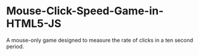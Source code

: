 # Mouse-Click-Speed-Game-in-HTML5-JS
A mouse-only game designed to measure the rate of clicks in a ten second period. 

